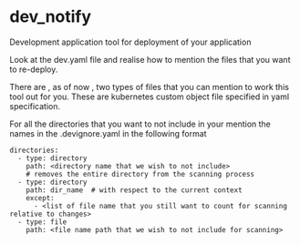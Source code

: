 # dev_notify
Development application tool for deployment of your application

Look at the dev.yaml file and realise how to mention the files that you want to re-deploy.

There are , as of now , two types of files that you can mention to work this tool out for you.
These are kubernetes custom object file specified in yaml specification.

For all the directories that you want to not include in your mention the names in the .devignore.yaml in the following format
```
directories:
  - type: directory 
    path: <directory name that we wish to not include>
    # removes the entire directory from the scanning process
  - type: directory
    path: dir_name  # with respect to the current context
    except:
      - <list of file name that you still want to count for scanning relative to changes>
  - type: file
    path: <file name path that we wish to not include for scanning>
